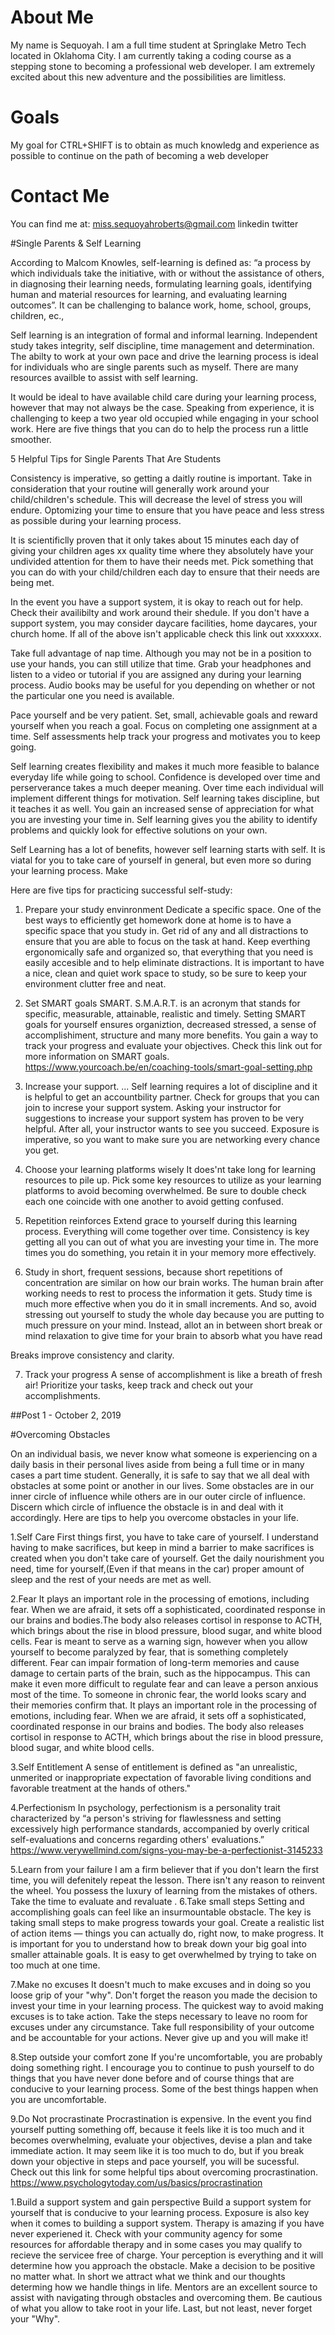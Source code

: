 # About Me

My name  is Sequoyah. I am a full time student at Springlake Metro Tech located in Oklahoma City. 
I am currently taking a coding course as a stepping stone to becoming a professional web developer.
I am extremely excited about this new adventure and the possibilities are limitless.


# Goals

My goal for CTRL+SHIFT is to obtain as much knowledg and experience as possible to continue on the path of becoming a web developer



# Contact Me

You can find me at:
miss.sequoyahroberts@gmail.com
linkedin
twitter


#Single Parents & Self Learning

According to Malcom Knowles, self-learning is defined as: “a process by which individuals take the initiative,
with or without the assistance of others, in diagnosing their learning needs, formulating learning goals, 
identifying human and material resources for learning, and evaluating learning outcomes”. It can be 
challenging to balance work, home, school, groups, children, ec.,

Self learning is an integration of formal and informal learning. Independent study takes integrity, self 
discipline, time management and determination. The abilty to work at your own pace and drive the learning process 
is ideal for individuals who are single parents such as myself. There are many resources availble to assist with 
self learning. 

It would be ideal to have available child care during your learning process, however that may not always be the
case. Speaking from experience, it is challenging to keep a two year old occupied while engaging in your school
work. Here are five things that you can do to help the process run a little smoother.

5 Helpful Tips for Single Parents That Are Students

Consistency is imperative, so getting a daitly routine is important. Take in consideration that your routine will
generally work around your child/children's schedule. This will decrease the level of stress you will endure. 
Optomizing your time to ensure that you have peace and less stress as possible during your learning process.

It is scientificlly proven that it only takes about 15 minutes each day of giving your children ages xx quality 
time where they absolutely have your undivided attention for them to have their needs met. Pick something that 
you can do with your child/children each day to ensure that their needs are being met.

In the event you have a support system, it is okay to reach out for help. Check their availibilty and work around 
their shedule. If you don't have a support system, you may consider daycare facilities, home daycares, your 
church home. If all of the above isn't applicable check this link out xxxxxxx.

Take full advantage of nap time. Although you may not be in a position to use your hands, you can still utilize
that time. Grab your headphones and listen to a video or tutorial if you are assigned any during your learning 
process. Audio books may be useful for you depending on whether or not the particular one you need is available.

Pace yourself and be very patient. Set, small, achievable goals and reward yourself when you reach a goal. Focus 
on completing one assignment at a time. Self assessments help track your progress and motivates you to keep 
going.



Self learning creates flexibility and makes it much more feasible to balance everyday life while going to school.
Confidence is developed over time and perserverance takes a much deeper meaning. Over time each individual will 
implement different things for motivation. Self learning takes discipline, but it teaches it as well. You gain an 
increased sense of appreciation for what you are investing your time in. Self learning gives you the ability to 
identify problems and quickly look for effective solutions on your own. 

Self Learning has a lot of benefits, however self learning starts with self. It is viatal for you to take care
of yourself in general, but even more so during your learning process. Make 


Here are five tips for practicing successful self-study:

1. Prepare your study envinronment
Dedicate a specific space. One of the best ways to efficiently get homework done at home is to have a specific space that you study in. Get rid of any and all distractions to ensure that you are able to focus on 
the task at hand. Keep everthing ergonomically safe and organized so, that everything that you need is easily 
accesible and to help eliminate distractions. It is important to have a nice, clean and quiet work space to 
study, so be sure to keep your environment clutter free and neat.

2. Set SMART goals
 SMART. S.M.A.R.T. is an acronym that stands for specific, measurable, attainable, realistic and timely.
 Setting SMART goals for yourself ensures organiztion, decreased stressed, a sense of accomplishiment, structure
 and many more benefits. You gain a way to track your progress and evaluate your objectives. Check this link
 out for more information on SMART goals.
 https://www.yourcoach.be/en/coaching-tools/smart-goal-setting.php
 
3. Increase your support. ...
Self learning requires a lot of discipline and it is helpful to get an accountbility partner. Check for groups
that you can join to increse your support system. Asking your instructor for suggestions to increase your support
system has proven to be very helpful. After all, your instructor wants to see you succeed. Exposure is 
imperative, so you want to make sure you are networking every chance you get.

4. Choose your learning platforms wisely
It does'nt take long for learning resources to pile up. Pick some key resources to utilize as your learning 
platforms to avoid becoming overwhelmed. Be sure to double check each one coincide with one another to avoid 
getting confused.

5. Repetition reinforces 
Extend grace to yourself during this learning process. Everything will come together over time. Consistency is
key getting all you can out of what you are investing your time in. The more times you do something, you retain
it in your memory more effectively.

6. Study in short, frequent sessions, because short repetitions of concentration are similar on how our brain 
works. The human brain after working needs to rest to process the information it gets. Study time is much more
effective when you do it in small increments. And so, avoid stressing out yourself to study the whole day because
you are putting to much pressure on your mind. Instead, allot an in between short break or mind relaxation to 
give time for your brain to absorb what you have read

 Breaks improve consistency and clarity.
 
7. Track your progress
A sense of accomplishment is like a breath of fresh air! Prioritize your tasks, keep track and check out your 
accomplishments.
 
##Post 1 - October 2, 2019


#Overcoming Obstacles

On an individual basis, we never know what someone is experiencing on a daily basis in their personal lives aside 
from being a full time or in many cases a part time student. Generally, it is safe to say that we all deal with 
obstacles at some point or another in our lives. Some obstacles are in our inner circle of influence while others 
are in our outer circle of influence. Discern which circle of influence the obstacle is in and deal with it
accordingly. Here are   tips to help you overcome obstacles in your life.

1.Self Care
First things first, you have to take care of yourself. I understand having to make sacrifices, but keep in mind
a barrier to make sacrifices is created when you don't take care of yourself. Get the daily nourishment you need, 
time for yourself,(Even if that means in the car) proper amount of sleep and the rest of your needs are met as 
well.

2.Fear
It plays an important role in the processing of emotions, including fear. When we are afraid, it sets off a 
sophisticated, coordinated response in our brains and bodies.The body also releases cortisol in response to 
ACTH, which brings about the rise in blood pressure, blood sugar, and white blood cells.
Fear is meant to serve as a warning sign, however when you allow yourself to become paralyzed by fear, that is 
something completely different. Fear can impair formation of long-term memories and cause damage to certain parts 
of the brain, such as the hippocampus. This can make it even more difficult to regulate fear and can leave a 
person anxious most of the time. To someone in chronic fear, the world looks scary and their memories confirm 
that. It plays an important role in the processing of emotions, including fear. When we are afraid, it sets off a 
sophisticated, coordinated response in our brains and bodies. The body also releases cortisol in response to
ACTH, which brings about the rise in blood pressure, blood sugar, and white blood cells.

3.Self Entitlement
A sense of entitlement is defined as "an unrealistic, unmerited or inappropriate expectation of favorable living
conditions and favorable treatment at the hands of others."

4.Perfectionism
In psychology, perfectionism is a personality trait characterized by “a person's striving for flawlessness and 
setting excessively high performance standards, accompanied by overly critical self-evaluations and concerns 
regarding others' evaluations.”
https://www.verywellmind.com/signs-you-may-be-a-perfectionist-3145233

5.Learn from your failure
I am a firm believer that if you don't learn the first time, you will defenitely repeat the lesson. There isn't 
any reason to reinvent the wheel. You possess the luxury of learning from the mistakes of others. Take the time 
to evaluate and revaluate
.
6.Take small steps
Setting and accomplishing goals can feel like an insurmountable obstacle. The key is taking small steps to make
progress towards your goal. Create a realistic list of action items — things you can actually do, right now, to 
make progress. It is important for you to understand how to break down your big goal into smaller attainable 
goals. It is easy to get overwhelmed by trying to take on too much at one time. 


7.Make no excuses
It doesn't much to make excuses and in doing so you loose grip of your "why". Don't forget the reason you made 
the decision to invest your time in your learning process. The quickest way to avoid making excuses is to take 
action. Take the steps necessary to leave no room for excuses under any circumstance. Take full responsibility of 
your outcome and be accountable for your actions. Never give up and you will make it!

8.Step outside your comfort zone
If you're uncomfortable, you are probably doing something right. I encourage you to continue to push yourself to do things that you have never done before and of course things that are conducive to your learning process. Some of the best things happen when you are uncomfortable.

9.Do Not procrastinate 
Procrastination is expensive. In the event you find yourself putting something off, because it feels like it is 
too much and it becomes overwhelming, evaluate your objectives, devise a plan and take immediate action. It may 
seem like it is too much to do, but if you break down your objective in steps and pace yourself, you will be
sucessful. Check out this link for some helpful tips about overcoming procrastination.
https://www.psychologytoday.com/us/basics/procrastination


1.Build a support system and gain perspective
Build a support system for yourself that is conducive to your learning process. Exposure is also key when it 
comes to building a support system. Therapy is amazing if you have never experiened it. Check with your community
agency for some resources for affordable therapy and in some cases you may qualify to recieve the servicee free
of charge. Your perception is everything and it will determine how you approach the obstacle. Make a decision to 
be positive no matter what. In short we attract what we think and our thoughts determing how we handle things in 
life. Mentors are an excellent source to assist with navigating through obstacles and overcoming them. Be 
cautious of what you allow to take root in your life. Last, but not least, never forget your "Why".







